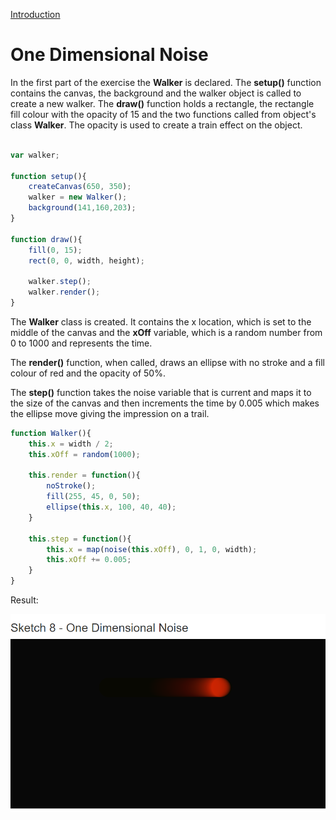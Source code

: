 [Introduction](../)

# One Dimensional Noise

In the first part of the exercise the **Walker** is declared. The **setup()** function contains the canvas, the background and the walker object is called to create a new walker. The **draw()** function holds a rectangle, the rectangle fill colour with the opacity of 15 and the two functions called from object's class **Walker**. The opacity is used to create a train effect on the object.

```js

var walker;

function setup(){
    createCanvas(650, 350);
    walker = new Walker();
    background(141,160,203);
}

function draw(){
    fill(0, 15);
    rect(0, 0, width, height);

    walker.step();
    walker.render();
}
```

The **Walker** class is created. It contains the x location, which is set to the middle of the canvas and the **xOff** variable, which is a random number from 0 to 1000 and represents the time.

The **render()** function, when called, draws an ellipse with no stroke and a fill colour of red and the opacity of 50%.

The **step()** function takes the noise variable that is current and maps it to the size of the canvas and then increments the time by 0.005 which makes the ellipse move giving the impression on a trail.

```js
function Walker(){
    this.x = width / 2;
    this.xOff = random(1000);

    this.render = function(){
        noStroke();
        fill(255, 45, 0, 50);
        ellipse(this.x, 100, 40, 40);
    }

    this.step = function(){
        this.x = map(noise(this.xOff), 0, 1, 0, width);
        this.xOff += 0.005;
    }
}
```

Result:

![One Dimensional Noise](img/Sketch08.PNG?raw=true "One Dimensional Noise")
